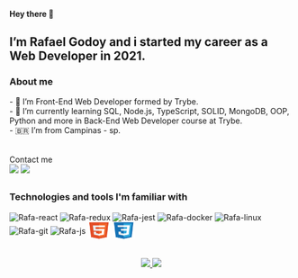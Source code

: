  <strong>Hey there 👋</strong>
 <h2>I’m Rafael Godoy and i started my career as a Web Developer in 2021.</h2>


<div>
  <h3>About me</h3>
  - 🌲 I’m Front-End Web Developer formed by <a href="https://betrybe.com" target="_blank" style="text-decoration:none">Trybe</a>.<br>
  - 🌱 I’m currently learning SQL, Node.js, TypeScript, SOLID, MongoDB, OOP, Python and more in Back-End Web Developer course at <a href="https://betrybe.com" target="_blank" style="text-decoration:none">Trybe</a>.<br>
  - 🇧🇷 I’m from Campinas - sp.<br>
 </div>
<br>
<br>
Contact me
<div>
  <a href = "mailto:rafa.qfg@gmail.com"><img src="https://img.shields.io/badge/-Gmail-%23333?style=for-the-badge&logo=gmail&logoColor=white" target="_blank"></a>
  <a href="https://www.linkedin.com/in/rafael-quaglia-franco-de-godoy/" target="_blank"><img src="https://img.shields.io/badge/-LinkedIn-%230077B5?style=for-the-badge&logo=linkedin&logoColor=white" target="_blank"></a> 
</div>

 ##

<div style="display: inline_block"<br>
  <h3>Technologies and tools I'm familiar with</h3>
  <img align="center" alt="Rafa-react" height="30" width="40" src="https://cdn.jsdelivr.net/gh/devicons/devicon/icons/react/react-original.svg">
  <img align="center" alt="Rafa-redux" height="30" width="40" src="https://cdn.jsdelivr.net/gh/devicons/devicon/icons/redux/redux-original.svg" />
  <img align="center" alt="Rafa-jest" height="30" width="40" src="https://cdn.jsdelivr.net/gh/devicons/devicon/icons/jest/jest-plain.svg" />
  <img align="center" alt="Rafa-docker" height="30" width="40" src="https://cdn.jsdelivr.net/gh/devicons/devicon/icons/docker/docker-original.svg" />
  <img align="center" alt="Rafa-linux" height="30" width="40" src="https://cdn.jsdelivr.net/gh/devicons/devicon/icons/linux/linux-original.svg" />
  <img align="center" alt="Rafa-git" height="30" width="40" src="https://cdn.jsdelivr.net/gh/devicons/devicon/icons/git/git-original.svg" />
  <img align="center" alt="Rafa-js" height="30" width="40" src="https://cdn.jsdelivr.net/gh/devicons/devicon/icons/javascript/javascript-plain.svg" />
  <img align="center" alt="Rafa-HTML" height="30" width="40" src="https://raw.githubusercontent.com/devicons/devicon/master/icons/html5/html5-original.svg">
  <img align="center" alt="Rafa-CSS" height="30" width="40" src="https://raw.githubusercontent.com/devicons/devicon/master/icons/css3/css3-original.svg">
</div>
<br>
<br>
<div align="center">
  <a href="https://github.com/Rafaqfg">
  <img height="165em" src="https://github-readme-stats.vercel.app/api?username=Rafaqfg&show_icons=true&theme=react&include_all_commits=true&count_private=true"/>
  <img height="165em" src="https://github-readme-stats.vercel.app/api/top-langs/?username=Rafaqfg&layout=compact&langs_count=7&theme=react"/>
  </a>
</div>
  



